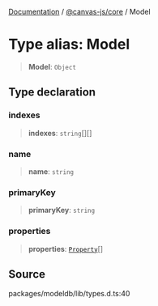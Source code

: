 [Documentation](../../../index.md) / [@canvas-js/core](../index.md) / Model

# Type alias: Model

> **Model**: `Object`

## Type declaration

### indexes

> **indexes**: `string`[][]

### name

> **name**: `string`

### primaryKey

> **primaryKey**: `string`

### properties

> **properties**: [`Property`](../../modeldb/type-aliases/Property.md)[]

## Source

packages/modeldb/lib/types.d.ts:40
